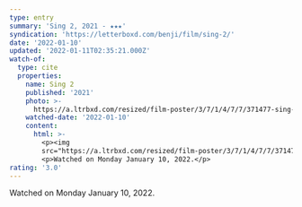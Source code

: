 ```yaml
---
type: entry
summary: 'Sing 2, 2021 - ★★★'
syndication: 'https://letterboxd.com/benji/film/sing-2/'
date: '2022-01-10'
updated: '2022-01-11T02:35:21.000Z'
watch-of:
  type: cite
  properties:
    name: Sing 2
    published: '2021'
    photo: >-
      https://a.ltrbxd.com/resized/film-poster/3/7/1/4/7/7/371477-sing-2-0-500-0-750-crop.jpg?k=fe40ec3c0f
    watched-date: '2022-01-10'
    content:
      html: >-
        <p><img
        src="https://a.ltrbxd.com/resized/film-poster/3/7/1/4/7/7/371477-sing-2-0-500-0-750-crop.jpg?k=fe40ec3c0f"/></p>
        <p>Watched on Monday January 10, 2022.</p>
rating: '3.0'
---
```

Watched on Monday January 10, 2022.
